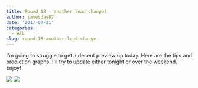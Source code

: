 ```yaml
---
title: Round 18 - another lead change!
author: jamesday87
date: '2017-07-21'
categories:
  - AFL
slug: round-18-another-lead-change
---
```


I'm going to struggle to get a decent preview up today. Here are the tips and prediction graphs. I'll try to update either tonight or over the weekend. Enjoy! <!-- more -->

![](http://plussixoneblog.com/wp-content/uploads/2017/07/ratings_plot-1-2.png) ![](http://plussixoneblog.com/wp-content/uploads/2017/07/unnamed-chunk-1-1-2.png)
